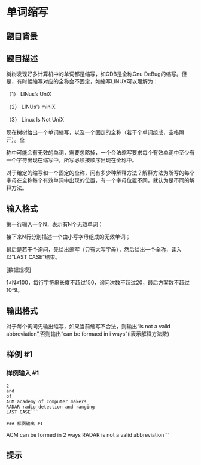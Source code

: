 # 单词缩写

## 题目背景



## 题目描述

树树发现好多计算机中的单词都是缩写，如GDB是全称Gnu DeBug的缩写。但是，有时候缩写对应的全称会不固定，如缩写LINUX可以理解为：

（1） LINus’s UniX

（2） LINUs’s miniX

（3） Linux Is Not UniX

现在树树给出一个单词缩写，以及一个固定的全称（若干个单词组成，空格隔开）。全

称中可能会有无效的单词，需要忽略掉，一个合法缩写要求每个有效单词中至少有一个字符出现在缩写中，所写必须按顺序出现在全称中。

对于给定的缩写和一个固定的全称，问有多少种解释方法？解释方法为所写的每个字母在全称每个有效单词中出现的位置，有一个字母位置不同，就认为是不同的解释方法。




## 输入格式

第一行输入一个N，表示有N个无效单词；

接下来N行分别描述一个由小写字母组成的无效单词；

最后是若干个询问，先给出缩写（只有大写字母），然后给出一个全称，读入以“LAST CASE”结束。

[数据规模]

1≤N≤100，每行字符串长度不超过150，询问次数不超过20，最后方案数不超过10^9。


## 输出格式

对于每个询问先输出缩写，如果当前缩写不合法，则输出“is not a valid abbreviation”,否则输出“can be formaed in i ways”(i表示解释方法数)


## 样例 #1

### 样例输入 #1
```
2
and
of
ACM academy of computer makers
RADAR radio detection and ranging
LAST CASE```

### 样例输出 #1

```
ACM can be formed in 2 ways
RADAR is not a valid abbreviation```

## 提示


